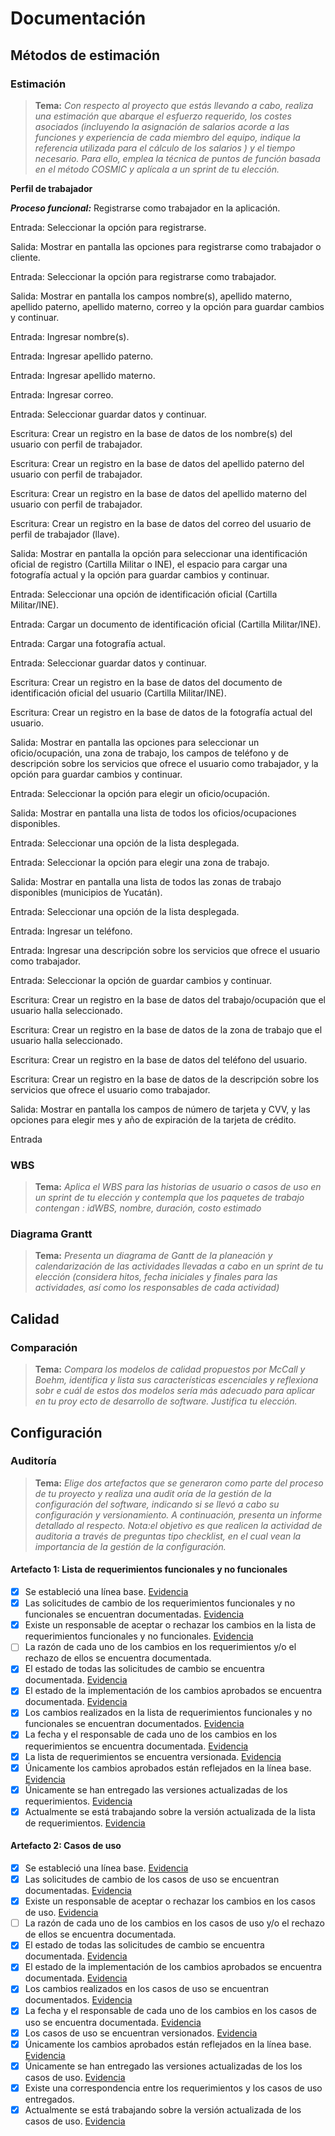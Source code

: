 # Documentación

## Métodos de estimación

### Estimación

> **Tema:** *Con respecto al proyecto que estás llevando a cabo, realiza una estimación que abarque el esfuerzo requerido, los costes asociados (incluyendo la asignación de salarios acorde a las funciones y experiencia de cada miembro del equipo, indique la referencia utilizada para el cálculo de los salarios ) y el tiempo necesario. Para ello, emplea la técnica de puntos de función basada en el método COSMIC y aplícala a un sprint de tu elección.*


**Perfil de trabajador**

***Proceso funcional:*** Registrarse como trabajador en la aplicación.

 Entrada: Seleccionar la opción para registrarse. 
 
 Salida: Mostrar en pantalla las opciones para registrarse como trabajador o cliente.
 
 Entrada: Seleccionar la opción para registrarse como trabajador. 

Salida: Mostrar en pantalla los campos nombre(s), apellido materno, apellido paterno,  apellido materno, correo y la opción para guardar cambios y continuar. 

Entrada: Ingresar nombre(s). 

Entrada: Ingresar apellido paterno. 

Entrada: Ingresar apellido materno. 

Entrada: Ingresar correo. 

Entrada: Seleccionar guardar datos y continuar. 

Escritura: Crear un registro en la base de datos de los nombre(s)  del usuario con perfil de trabajador. 

Escritura: Crear un registro en la base de datos del apellido paterno  del usuario con perfil de trabajador. 

Escritura: Crear un registro en la base de datos del apellido materno del usuario con perfil de trabajador. 

Escritura: Crear un registro en la base de datos del correo  del usuario de perfil de trabajador (llave). 

Salida: Mostrar en pantalla la opción para seleccionar una identificación oficial de registro (Cartilla Militar o INE), el espacio para cargar una fotografía actual y la opción para guardar cambios y continuar. 

Entrada: Seleccionar una opción de identificación oficial (Cartilla Militar/INE). 

Entrada: Cargar un documento de identificación oficial  (Cartilla Militar/INE).
 
Entrada: Cargar una fotografía actual.

Entrada: Seleccionar guardar datos y continuar. 

Escritura: Crear un registro en la base de datos del documento de identificación oficial del usuario (Cartilla Militar/INE). 

Escritura: Crear un registro en la base de datos de la fotografía actual del usuario. 

Salida: Mostrar en pantalla las opciones para seleccionar un oficio/ocupación, una zona de trabajo, los campos de teléfono y de descripción sobre los servicios que ofrece el usuario como trabajador,  y la opción para guardar cambios y continuar. 

Entrada: Seleccionar la opción para elegir un oficio/ocupación. 

Salida: Mostrar en pantalla una lista de todos los oficios/ocupaciones disponibles. 

Entrada: Seleccionar una opción de la lista desplegada.  

Entrada: Seleccionar la opción para elegir una zona de trabajo. 

Salida: Mostrar en pantalla una lista de todos las zonas de trabajo disponibles (municipios de Yucatán). 

Entrada: Seleccionar una opción de la lista desplegada.  

Entrada: Ingresar un teléfono. 

Entrada: Ingresar una descripción sobre los servicios que ofrece el usuario como trabajador. 

Entrada: Seleccionar la opción de guardar cambios y continuar. 

Escritura: Crear un registro en la base de datos del trabajo/ocupación que el usuario halla seleccionado. 

Escritura: Crear un registro en la base de datos de la zona de trabajo que el usuario halla seleccionado. 

Escritura: Crear un registro en la base de datos del teléfono del usuario. 

Escritura: Crear un registro en la base de datos de la descripción sobre los servicios que ofrece el usuario como trabajador. 

Salida: Mostrar en pantalla los campos de número de tarjeta y CVV, y las opciones para elegir mes y año de expiración de la tarjeta de crédito. 

Entrada


### WBS

> **Tema:** *Aplica el WBS para las historias de usuario o casos de uso en un sprint de tu elección y contempla que los paquetes de trabajo contengan : idWBS, nombre, duración, costo estimado*


### Diagrama Grantt
> **Tema:** *Presenta un diagrama de Gantt de la planeación y calendarización de las actividades llevadas a cabo en un sprint de tu elección (considera hitos, fecha iniciales y finales para las actividades, así como los responsables de cada actividad)*

## Calidad

###  Comparación

> **Tema:** *Compara los modelos de calidad propuestos por McCall y Boehm, identifica y lista sus características escenciales y reflexiona sobr e cuál de estos dos modelos sería más adecuado para aplicar en tu proy ecto de desarrollo de software. Justifica tu elección.*

## Configuración

###  Auditoría

> **Tema:** *Elige dos artefactos que se generaron como parte del proceso de tu proyecto y realiza una audit oría de la gestión de la configuración del software, indicando si se llevó a cabo su configuración y versionamiento. A continuación, presenta un informe detallado al respecto. Nota:el objetivo es que realicen la actividad de auditoria a través de preguntas tipo checklist, en el cual vean la importancia de la gestión de la configuración.*

#### Artefacto 1: Lista de requerimientos funcionales y no funcionales

 - [x] Se estableció una línea base. 
 <a href="https://github.com/KarenCampos842/Equipo-4/blob/PD-3/Evidencias.md#l%C3%ADnea-base">Evidencia</a>
 - [x] Las solicitudes de cambio de los requerimientos funcionales y no funcionales se encuentran documentadas.
  <a href="https://github.com/KarenCampos842/Equipo-4/blob/PD-3/Evidencias.md#solicitudes-de-cambioresponsable-de-aceptar-los-cambios">Evidencia</a>
 - [x] Existe un responsable de aceptar o rechazar los cambios en la lista de requerimientos funcionales y no funcionales. 
 <a href="https://github.com/KarenCampos842/Equipo-4/blob/PD-3/Evidencias.md#solicitudes-de-cambioresponsable-de-aceptar-los-cambios">Evidencia</a>
 - [ ] La razón de cada uno de los cambios en los requerimientos y/o el rechazo de ellos se encuentra documentada. 
 - [x] El estado de todas las solicitudes de cambio se encuentra documentada.
 <a href="https://github.com/KarenCampos842/Equipo-4/blob/PD-3/Evidencias.md#estado-de-solicitudes-e-implementaci%C3%B3n">Evidencia</a>
 - [x] El estado de la implementación de los cambios aprobados se encuentra documentada.
  <a href="https://github.com/KarenCampos842/Equipo-4/blob/PD-3/Evidencias.md#estado-de-solicitudes-e-implementaci%C3%B3n">Evidencia</a>
 - [x] Los cambios realizados en la lista de requerimientos funcionales y no funcionales  se encuentran documentados. 
  <a href="https://github.com/KarenCampos842/Equipo-4/blob/PD-3/Evidencias.md#cambios-realizados">Evidencia</a>
 - [x] La fecha y el responsable de cada uno de los cambios en los requerimientos se encuentra documentada. 
 <a href="https://github.com/KarenCampos842/Equipo-4/blob/PD-3/Evidencias.md#fecha-y-responsable-de-los-cambios">Evidencia</a>
 - [x] La lista de requerimientos se encuentra versionada. 
  <a href="https://github.com/KarenCampos842/Equipo-4/blob/PD-3/Evidencias.md#versionescambios-reflejadosentregas-versiones-actualizadas">Evidencia</a>
 - [x] Únicamente los cambios aprobados están reflejados en la línea base. 
 <a href="https://github.com/KarenCampos842/Equipo-4/blob/PD-3/Evidencias.md#versionescambios-reflejadosentregas-versiones-actualizadas">Evidencia</a>
 - [x] Únicamente se han entregado las versiones actualizadas de los requerimientos. 
 <a href="https://github.com/KarenCampos842/Equipo-4/blob/PD-3/Evidencias.md#versionescambios-reflejadosentregas-versiones-actualizadas">Evidencia</a>
 - [x] Actualmente se está trabajando sobre la versión actualizada de la lista de requerimientos. 
<a href="https://github.com/KarenCampos842/Equipo-4/blob/PD-3/Evidencias.md#versi%C3%B3n-actualizada">Evidencia</a>

#### Artefacto 2: Casos de uso

 - [x] Se estableció una línea base. 
 <a href="https://github.com/KarenCampos842/Equipo-4/blob/PD-3/Evidencias.md#l%C3%ADnea-base-1">Evidencia</a>
 - [x] Las solicitudes de cambio de los casos de uso se encuentran documentadas.
   <a href="https://github.com/KarenCampos842/Equipo-4/blob/PD-3/Evidencias.md#solicitudes-de-cambioresponsable-de-aceptar-los-cambios-1">Evidencia</a>
 - [x] Existe un responsable de aceptar o rechazar los cambios en los casos de uso.
   <a href="https://github.com/KarenCampos842/Equipo-4/blob/PD-3/Evidencias.md#solicitudes-de-cambioresponsable-de-aceptar-los-cambios-1">Evidencia</a> 
 - [ ] La razón de cada uno de los cambios en los casos de uso y/o el rechazo de ellos se encuentra documentada. 
 - [x] El estado de todas las solicitudes de cambio se encuentra documentada.
   <a href="https://github.com/KarenCampos842/Equipo-4/blob/PD-3/Evidencias.md#estado-de-solicitudes-e-implementaci%C3%B3n-1">Evidencia</a>
 - [x] El estado de la implementación de los cambios aprobados se encuentra documentada.
    <a href="https://github.com/KarenCampos842/Equipo-4/blob/PD-3/Evidencias.md#estado-de-solicitudes-e-implementaci%C3%B3n-1">Evidencia</a>
 - [x] Los cambios realizados en los casos de uso se encuentran documentados. 
    <a href="https://github.com/KarenCampos842/Equipo-4/blob/PD-3/Evidencias.md#cambios-realizados-1">Evidencia</a>
 - [x] La fecha y el responsable de cada uno de los cambios en los casos de uso se encuentra documentada. 
  <a href="https://github.com/KarenCampos842/Equipo-4/blob/PD-3/Evidencias.md#fecha-y-responsable-de-los-cambios-1">Evidencia</a>
 - [x] Los casos de uso se encuentran versionados. 
 <a href="https://github.com/KarenCampos842/Equipo-4/blob/PD-3/Evidencias.md#versionescambios-reflejadosentregas-versiones-actualizadas-1">Evidencia</a>
 - [x] Únicamente los cambios aprobados están reflejados en la línea base. 
  <a href="https://github.com/KarenCampos842/Equipo-4/blob/PD-3/Evidencias.md#versionescambios-reflejadosentregas-versiones-actualizadas-1">Evidencia</a>
 - [x] Únicamente se han entregado las versiones actualizadas de los los casos de uso. 
  <a href="https://github.com/KarenCampos842/Equipo-4/blob/PD-3/Evidencias.md#versionescambios-reflejadosentregas-versiones-actualizadas-1">Evidencia</a>
 - [x] Existe una correspondencia entre los requerimientos y los casos de uso entregados.
 - [x] Actualmente se está trabajando sobre la versión actualizada de los casos de uso.
  <a href="https://github.com/KarenCampos842/Equipo-4/blob/PD-3/Evid">Evidencia</a>
<!--stackedit_data:
eyJoaXN0b3J5IjpbMTYzNTY4MTkwOSwxMDkyMzMyOTAzLDI5OT
Y2MzIzNCwtMTQwNDQ3MTUyNywxOTMyNjIwMTkxLC0xNzEwNzM0
NTc5LDU3NDU5NTI3NiwxNzY5NDI0MDExLDU4MTU4NjYxOSwxMz
M4MzYxNTMyLC0zNjgwMTQ4NzUsLTkxNTg1NzkxNSwtMjgxOTI4
MDg1LDE5MjA2NjMzMzcsMTg4ODQyNzAyMiwxMDY1MDg1MTk2LC
0xNDU3MTgwMjMsLTUxMjk0NjQyMyw1NDUxMTQzOTcsMjAwNzk2
NjA0OF19
-->